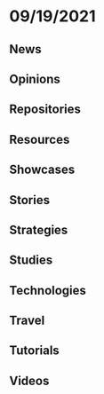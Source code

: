 # 09/19/2021

## News

## Opinions

## Repositories

## Resources

## Showcases


## Stories


## Strategies


## Studies

## Technologies

## Travel

## Tutorials

## Videos

